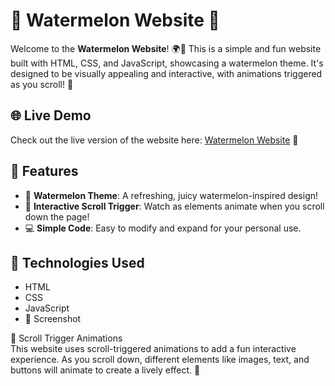 # 🍉 Watermelon Website 🍉

Welcome to the **Watermelon Website**! 🌍🍉 This is a simple and fun website built with HTML, CSS, and JavaScript, showcasing a watermelon theme. It's designed to be visually appealing and interactive, with animations triggered as you scroll! 🚀

## 🌐 Live Demo

Check out the live version of the website here: [Watermelon Website](https://pavani-codes.github.io/Watermelon/) 🍉

## 🎯 Features

- 🍉 **Watermelon Theme**: A refreshing, juicy watermelon-inspired design!
- 🎨 **Interactive Scroll Trigger**: Watch as elements animate when you scroll down the page!
- 💻 **Simple Code**: Easy to modify and expand for your personal use.

## 🚀 Technologies Used

- HTML
- CSS
- JavaScript
- 📸 Screenshot

🌟 Scroll Trigger Animations
<br>
This website uses scroll-triggered animations to add a fun interactive experience. As you scroll down, different elements like images, text, and buttons will animate to create a lively effect. 🎉
